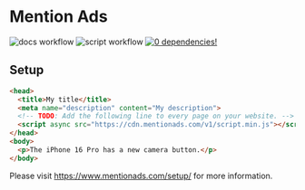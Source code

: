 # Mention Ads

![docs workflow](https://github.com/mentionads/frontend/actions/workflows/docs.yml/badge.svg)
![script workflow](https://github.com/mentionads/frontend/actions/workflows/script.yml/badge.svg)
[![0 dependencies!](https://0dependencies.dev/0dependencies.svg)](https://github.com/mentionads/frontend/blob/main/packages/script/package.json)

## Setup

```html
<head>
  <title>My title</title>
  <meta name="description" content="My description">
  <!-- TODO: Add the following line to every page on your website. -->
  <script async src="https://cdn.mentionads.com/v1/script.min.js"></script>
</head>
<body>
  <p>The iPhone 16 Pro has a new camera button.</p>
</body>
```

Please visit <https://www.mentionads.com/setup/> for more information.